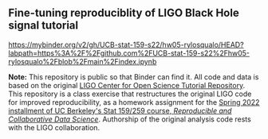 ## Fine-tuning reproduciblity of LIGO Black Hole signal tutorial

https://mybinder.org/v2/gh/UCB-stat-159-s22/hw05-rylosqualo/HEAD?labpath=https%3A%2F%2Fgithub.com%2FUCB-stat-159-s22%2Fhw05-rylosqualo%2Fblob%2Fmain%2Findex.ipynb


**Note:** This repository is public so that Binder can find it. All code and data is based on the original [LIGO Center for Open Science Tutorial Repository](https://github.com/losc-tutorial/LOSC_Event_tutorial). This repository is a class exercise that restructures the original LIGO code for improved reproducibility, as a homework assignment for the [Spring 2022 installment of UC Berkeley's Stat 159/259 course, _Reproducible and Collaborative Data Science_](https://ucb-stat-159-s22.github.io). Authorship of the original analysis code rests with the LIGO collaboration.

